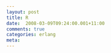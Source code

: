 ```yaml
---
layout: post
title: R
date:  2008-03-09T09:24:00.001+11:00
comments: true
categories: erlang
meta: 
---
```

<br />